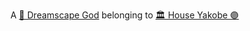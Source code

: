 A [🛐 Dreamscape God](🛐%20Dreamscape%20Gods.md) belonging to [🏛 House Yakobe 🟣](🏛%20House%20Yakobe%20🟣.md)